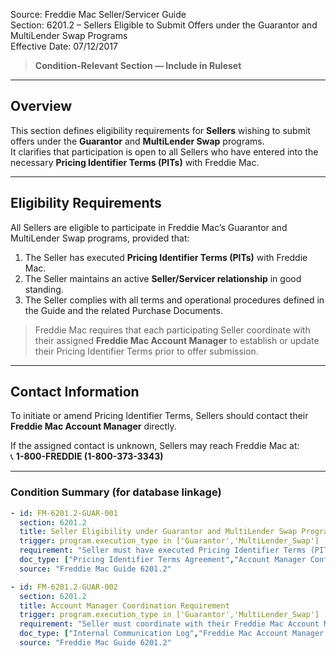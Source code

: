 Source: Freddie Mac Seller/Servicer Guide  
Section: 6201.2 – Sellers Eligible to Submit Offers under the Guarantor and MultiLender Swap Programs  
Effective Date: 07/12/2017  

> **Condition-Relevant Section — Include in Ruleset**

---

## Overview
This section defines eligibility requirements for **Sellers** wishing to submit offers under the **Guarantor** and **MultiLender Swap** programs.  
It clarifies that participation is open to all Sellers who have entered into the necessary **Pricing Identifier Terms (PITs)** with Freddie Mac.

---

## Eligibility Requirements

All Sellers are eligible to participate in Freddie Mac’s Guarantor and MultiLender Swap programs, provided that:

1. The Seller has executed **Pricing Identifier Terms (PITs)** with Freddie Mac.  
2. The Seller maintains an active **Seller/Servicer relationship** in good standing.  
3. The Seller complies with all terms and operational procedures defined in the Guide and the related Purchase Documents.

> Freddie Mac requires that each participating Seller coordinate with their assigned **Freddie Mac Account Manager** to establish or update their Pricing Identifier Terms prior to offer submission.

---

## Contact Information
To initiate or amend Pricing Identifier Terms, Sellers should contact their **Freddie Mac Account Manager** directly.

If the assigned contact is unknown, Sellers may reach Freddie Mac at:  
📞 **1-800-FREDDIE (1-800-373-3343)**  

---

### Condition Summary (for database linkage)
```yaml
- id: FM-6201.2-GUAR-001
  section: 6201.2
  title: Seller Eligibility under Guarantor and MultiLender Swap Programs
  trigger: program.execution_type in ['Guarantor','MultiLender_Swap']
  requirement: "Seller must have executed Pricing Identifier Terms (PITs) with Freddie Mac prior to submitting offers under the Guarantor or MultiLender Swap programs."
  doc_type: ["Pricing Identifier Terms Agreement","Account Manager Confirmation"]
  source: "Freddie Mac Guide 6201.2"

- id: FM-6201.2-GUAR-002
  section: 6201.2
  title: Account Manager Coordination Requirement
  trigger: program.execution_type in ['Guarantor','MultiLender_Swap']
  requirement: "Seller must coordinate with their Freddie Mac Account Manager to establish or update Pricing Identifier Terms before participating in the programs."
  doc_type: ["Internal Communication Log","Freddie Mac Account Manager Correspondence"]
  source: "Freddie Mac Guide 6201.2"
